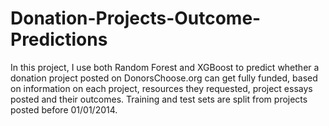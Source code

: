 # Donation-Projects-Outcome-Predictions
In this project, I use both Random Forest and XGBoost to predict whether a donation project posted on DonorsChoose.org can get fully funded, based on information on each project, resources they requested, project essays posted and their outcomes. Training and test sets are split from projects posted before 01/01/2014.
